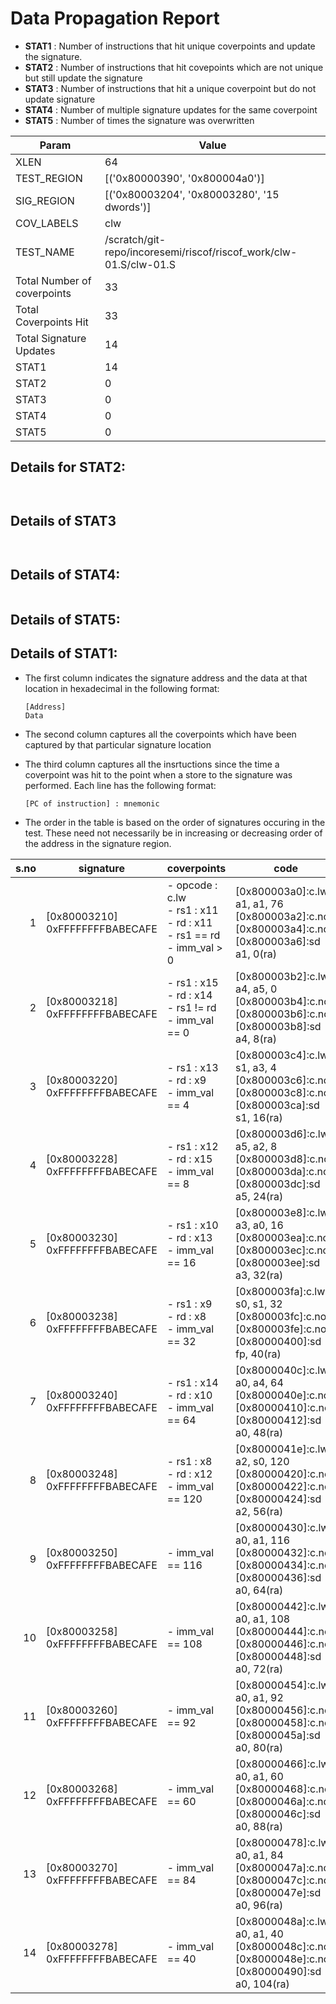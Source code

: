 
# Data Propagation Report

- **STAT1** : Number of instructions that hit unique coverpoints and update the signature.
- **STAT2** : Number of instructions that hit covepoints which are not unique but still update the signature
- **STAT3** : Number of instructions that hit a unique coverpoint but do not update signature
- **STAT4** : Number of multiple signature updates for the same coverpoint
- **STAT5** : Number of times the signature was overwritten

| Param                     | Value    |
|---------------------------|----------|
| XLEN                      | 64      |
| TEST_REGION               | [('0x80000390', '0x800004a0')]      |
| SIG_REGION                | [('0x80003204', '0x80003280', '15 dwords')]      |
| COV_LABELS                | clw      |
| TEST_NAME                 | /scratch/git-repo/incoresemi/riscof/riscof_work/clw-01.S/clw-01.S    |
| Total Number of coverpoints| 33     |
| Total Coverpoints Hit     | 33      |
| Total Signature Updates   | 14      |
| STAT1                     | 14      |
| STAT2                     | 0      |
| STAT3                     | 0     |
| STAT4                     | 0     |
| STAT5                     | 0     |

## Details for STAT2:

```


```

## Details of STAT3

```


```

## Details of STAT4:

```

```

## Details of STAT5:



## Details of STAT1:

- The first column indicates the signature address and the data at that location in hexadecimal in the following format: 
  ```
  [Address]
  Data
  ```

- The second column captures all the coverpoints which have been captured by that particular signature location

- The third column captures all the insrtuctions since the time a coverpoint was
  hit to the point when a store to the signature was performed. Each line has
  the following format:
  ```
  [PC of instruction] : mnemonic
  ```
- The order in the table is based on the order of signatures occuring in the
  test. These need not necessarily be in increasing or decreasing order of the
  address in the signature region.

|s.no|            signature             |                                     coverpoints                                     |                                                     code                                                      |
|---:|----------------------------------|-------------------------------------------------------------------------------------|---------------------------------------------------------------------------------------------------------------|
|   1|[0x80003210]<br>0xFFFFFFFFBABECAFE|- opcode : c.lw<br> - rs1 : x11<br> - rd : x11<br> - rs1 == rd<br> - imm_val > 0<br> |[0x800003a0]:c.lw a1, a1, 76<br> [0x800003a2]:c.nop<br> [0x800003a4]:c.nop<br> [0x800003a6]:sd a1, 0(ra)<br>   |
|   2|[0x80003218]<br>0xFFFFFFFFBABECAFE|- rs1 : x15<br> - rd : x14<br> - rs1 != rd<br> - imm_val == 0<br>                    |[0x800003b2]:c.lw a4, a5, 0<br> [0x800003b4]:c.nop<br> [0x800003b6]:c.nop<br> [0x800003b8]:sd a4, 8(ra)<br>    |
|   3|[0x80003220]<br>0xFFFFFFFFBABECAFE|- rs1 : x13<br> - rd : x9<br> - imm_val == 4<br>                                     |[0x800003c4]:c.lw s1, a3, 4<br> [0x800003c6]:c.nop<br> [0x800003c8]:c.nop<br> [0x800003ca]:sd s1, 16(ra)<br>   |
|   4|[0x80003228]<br>0xFFFFFFFFBABECAFE|- rs1 : x12<br> - rd : x15<br> - imm_val == 8<br>                                    |[0x800003d6]:c.lw a5, a2, 8<br> [0x800003d8]:c.nop<br> [0x800003da]:c.nop<br> [0x800003dc]:sd a5, 24(ra)<br>   |
|   5|[0x80003230]<br>0xFFFFFFFFBABECAFE|- rs1 : x10<br> - rd : x13<br> - imm_val == 16<br>                                   |[0x800003e8]:c.lw a3, a0, 16<br> [0x800003ea]:c.nop<br> [0x800003ec]:c.nop<br> [0x800003ee]:sd a3, 32(ra)<br>  |
|   6|[0x80003238]<br>0xFFFFFFFFBABECAFE|- rs1 : x9<br> - rd : x8<br> - imm_val == 32<br>                                     |[0x800003fa]:c.lw s0, s1, 32<br> [0x800003fc]:c.nop<br> [0x800003fe]:c.nop<br> [0x80000400]:sd fp, 40(ra)<br>  |
|   7|[0x80003240]<br>0xFFFFFFFFBABECAFE|- rs1 : x14<br> - rd : x10<br> - imm_val == 64<br>                                   |[0x8000040c]:c.lw a0, a4, 64<br> [0x8000040e]:c.nop<br> [0x80000410]:c.nop<br> [0x80000412]:sd a0, 48(ra)<br>  |
|   8|[0x80003248]<br>0xFFFFFFFFBABECAFE|- rs1 : x8<br> - rd : x12<br> - imm_val == 120<br>                                   |[0x8000041e]:c.lw a2, s0, 120<br> [0x80000420]:c.nop<br> [0x80000422]:c.nop<br> [0x80000424]:sd a2, 56(ra)<br> |
|   9|[0x80003250]<br>0xFFFFFFFFBABECAFE|- imm_val == 116<br>                                                                 |[0x80000430]:c.lw a0, a1, 116<br> [0x80000432]:c.nop<br> [0x80000434]:c.nop<br> [0x80000436]:sd a0, 64(ra)<br> |
|  10|[0x80003258]<br>0xFFFFFFFFBABECAFE|- imm_val == 108<br>                                                                 |[0x80000442]:c.lw a0, a1, 108<br> [0x80000444]:c.nop<br> [0x80000446]:c.nop<br> [0x80000448]:sd a0, 72(ra)<br> |
|  11|[0x80003260]<br>0xFFFFFFFFBABECAFE|- imm_val == 92<br>                                                                  |[0x80000454]:c.lw a0, a1, 92<br> [0x80000456]:c.nop<br> [0x80000458]:c.nop<br> [0x8000045a]:sd a0, 80(ra)<br>  |
|  12|[0x80003268]<br>0xFFFFFFFFBABECAFE|- imm_val == 60<br>                                                                  |[0x80000466]:c.lw a0, a1, 60<br> [0x80000468]:c.nop<br> [0x8000046a]:c.nop<br> [0x8000046c]:sd a0, 88(ra)<br>  |
|  13|[0x80003270]<br>0xFFFFFFFFBABECAFE|- imm_val == 84<br>                                                                  |[0x80000478]:c.lw a0, a1, 84<br> [0x8000047a]:c.nop<br> [0x8000047c]:c.nop<br> [0x8000047e]:sd a0, 96(ra)<br>  |
|  14|[0x80003278]<br>0xFFFFFFFFBABECAFE|- imm_val == 40<br>                                                                  |[0x8000048a]:c.lw a0, a1, 40<br> [0x8000048c]:c.nop<br> [0x8000048e]:c.nop<br> [0x80000490]:sd a0, 104(ra)<br> |
